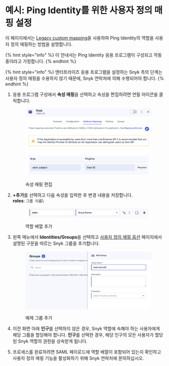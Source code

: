 # 예시: Ping Identity를 위한 사용자 정의 매핑 설정

이 페이지에서는 [Legacy custom mapping](../legacy-custom-mapping.md)을 사용하여 Ping Identity의 역할을 사용자 정의 매핑하는 방법을 설명합니다.

{% hint style="info" %}
이 안내서는 Ping Identity 응용 프로그램이 구성되고 작동 중이라고 가정합니다.
{% endhint %}

{% hint style="info" %}
엔터프라이즈 응용 프로그램을 설정하는 Snyk 측의 단계는 사용자 정의 매핑을 수용하지 않기 때문에, Snyk 연락처에 의해 수행되어야 합니다.
{% endhint %}

1. 응용 프로그램 구성에서 **속성 매핑**을 선택하고 속성을 편집하려면 연필 아이콘을 클릭합니다.

    <figure><img src="../../../../.gitbook/assets/6 (3).png" alt="속성 매핑 편집"><figcaption><p>속성 매핑 편집</p></figcaption></figure>
2. **+추가**를 선택하고 다음 속성을 입력한 후 변경 내용을 저장합니다.\
    **roles**: `그룹 이름`\

    <figure><img src="../../../../.gitbook/assets/Screenshot 2023-09-05 at 12.02.30 PM.png" alt="역할 배열 추가"><figcaption><p>역할 배열 추가</p></figcaption></figure>
3. 왼쪽 메뉴에서 **Identities/Groups**을 선택하고 [사용자 정의 매핑 옵션](../) 페이지에서 설명된 구문을 따르는 Snyk 그룹을 추가합니다.&#x20;

    <figure><img src="../../../../.gitbook/assets/12 (2).png" alt="예제 그룹 추가"><figcaption><p>예제 그룹 추가</p></figcaption></figure>
4. 이전 화면 아래 **인구**를 선택하지 않은 경우, Snyk 역할에 속해야 하는 사용자에게 해당 그룹을 할당해야 합니다. **인구**를 선택한 경우, 해당 인구의 모든 사용자가 할당된 Snyk 역할의 권한을 상속받게 됩니다.
5. 프로세스를 완료하려면 SAML 페이로드에 역할 배열이 포함되어 있는지 확인하고 사용자 정의 매핑 기능을 활성화하기 위해 Snyk 연락처에 문의하십시오.